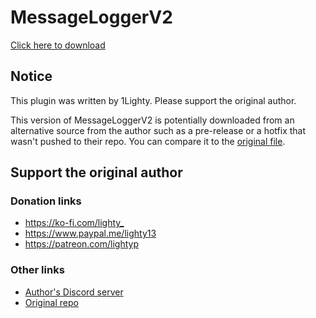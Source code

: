 # MessageLoggerV2

[Click here to download](MessageLoggerV2.plugin.js?raw=true)

## Notice

This plugin was written by 1Lighty. Please support the original author.

This version of MessageLoggerV2 is potentially downloaded from an alternative source from the author such as a pre-release or a hotfix that wasn't pushed to their repo. You can compare it to the [original file](https://raw.githubusercontent.com/1Lighty/BetterDiscordPlugins/master/Plugins/MessageLoggerV2/MessageLoggerV2.plugin.js).

## Support the original author

### Donation links

- <https://ko-fi.com/lighty_>
- <https://www.paypal.me/lighty13>
- <https://patreon.com/lightyp>

### Other links

- [Author's Discord server](https://discord.gg/NYvWdN5/)
- [Original repo](https://github.com/1Lighty/BetterDiscordPlugins/)
